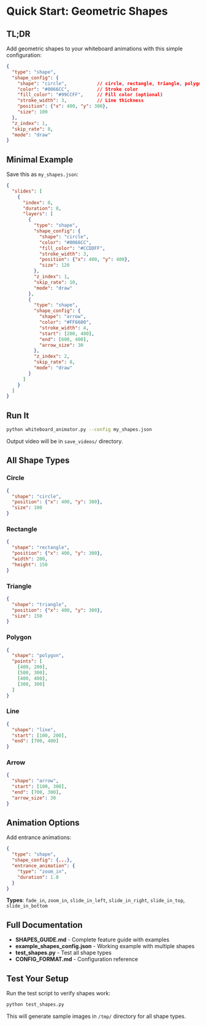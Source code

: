 # Quick Start: Geometric Shapes

## TL;DR

Add geometric shapes to your whiteboard animations with this simple configuration:

```json
{
  "type": "shape",
  "shape_config": {
    "shape": "circle",           // circle, rectangle, triangle, polygon, line, arrow
    "color": "#0066CC",          // Stroke color
    "fill_color": "#99CCFF",     // Fill color (optional)
    "stroke_width": 3,           // Line thickness
    "position": {"x": 400, "y": 300},
    "size": 100
  },
  "z_index": 1,
  "skip_rate": 8,
  "mode": "draw"
}
```

## Minimal Example

Save this as `my_shapes.json`:

```json
{
  "slides": [
    {
      "index": 0,
      "duration": 8,
      "layers": [
        {
          "type": "shape",
          "shape_config": {
            "shape": "circle",
            "color": "#0066CC",
            "fill_color": "#CCDDFF",
            "stroke_width": 3,
            "position": {"x": 400, "y": 400},
            "size": 120
          },
          "z_index": 1,
          "skip_rate": 10,
          "mode": "draw"
        },
        {
          "type": "shape",
          "shape_config": {
            "shape": "arrow",
            "color": "#FF6600",
            "stroke_width": 4,
            "start": [200, 400],
            "end": [600, 400],
            "arrow_size": 30
          },
          "z_index": 2,
          "skip_rate": 8,
          "mode": "draw"
        }
      ]
    }
  ]
}
```

## Run It

```bash
python whiteboard_animator.py --config my_shapes.json
```

Output video will be in `save_videos/` directory.

## All Shape Types

### Circle
```json
{
  "shape": "circle",
  "position": {"x": 400, "y": 300},
  "size": 100
}
```

### Rectangle
```json
{
  "shape": "rectangle",
  "position": {"x": 400, "y": 300},
  "width": 200,
  "height": 150
}
```

### Triangle
```json
{
  "shape": "triangle",
  "position": {"x": 400, "y": 300},
  "size": 150
}
```

### Polygon
```json
{
  "shape": "polygon",
  "points": [
    [400, 200],
    [500, 300],
    [400, 400],
    [300, 300]
  ]
}
```

### Line
```json
{
  "shape": "line",
  "start": [100, 200],
  "end": [700, 400]
}
```

### Arrow
```json
{
  "shape": "arrow",
  "start": [100, 300],
  "end": [700, 300],
  "arrow_size": 30
}
```

## Animation Options

Add entrance animations:

```json
{
  "type": "shape",
  "shape_config": {...},
  "entrance_animation": {
    "type": "zoom_in",
    "duration": 1.0
  }
}
```

**Types**: `fade_in`, `zoom_in`, `slide_in_left`, `slide_in_right`, `slide_in_top`, `slide_in_bottom`

## Full Documentation

- **SHAPES_GUIDE.md** - Complete feature guide with examples
- **example_shapes_config.json** - Working example with multiple shapes
- **test_shapes.py** - Test all shape types
- **CONFIG_FORMAT.md** - Configuration reference

## Test Your Setup

Run the test script to verify shapes work:

```bash
python test_shapes.py
```

This will generate sample images in `/tmp/` directory for all shape types.
